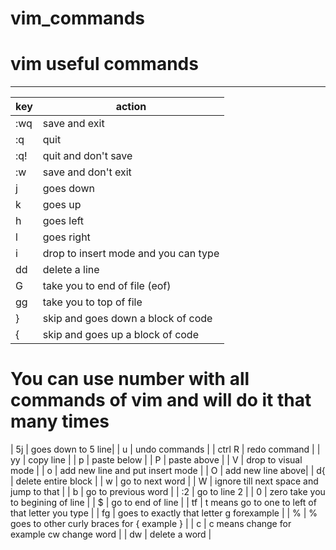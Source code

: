 # vim_commands
# vim useful commands 
---
| key | action |
|-|-|
| :wq | save and exit |
| :q | quit |
| :q! | quit and don't save |
| :w | save and don't exit |
| j | goes down |
| k | goes up |
| h | goes left |
| l | goes right |
| i | drop to insert mode and you can type |
| dd | delete a line |
| G | take you to end of file (eof) |
| gg | take you to top of file |
| } | skip and goes down a block of code |
| { | skip and goes up a block of code |
# You can use number with all commands of vim and will do it that many times
| 5j | goes down to 5 line|
| u | undo commands |
| ctrl R | redo command |
| yy | copy line |
| p | paste below |
| P | paste above |
| V | drop to visual mode |
| o | add new line and put insert mode |
| O | add new line above|
| d{ | delete entire block |
| w | go to next word |
| W | ignore till next space and jump to that |
| b | go to previous word |
| :2 | go to line 2 |
| 0 | zero take you to begining of line |
| $ | go to end of line |
| tf | t means go to one to left of that letter you type |
| fg | goes to exactly that letter g forexample |
| % | % goes to other curly braces for { example } |
| c | c means change for example cw change word |
| dw | delete a word |
                            
